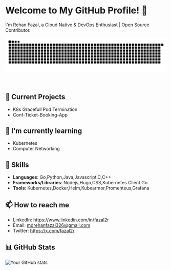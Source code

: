 # Welcome to My GitHub Profile! 👋

I'm Rehan Fazal, a Cloud Native & DevOps Enthusiast | Open Source Contributor.

<!--Snake Contribution Graph-->    
    
![𝙶𝚒𝚝𝚑𝚞𝚋 𝙲𝚘𝚗𝚝𝚛𝚒𝚋𝚞𝚝𝚒𝚘𝚗 𝙶𝚛𝚊𝚙𝚑](/contributiongrid.svg)
    
<br/>
    
<!--Snake Contribution Graph Ends--> 

## 🔭 Current Projects
- K8s Gracefull Pod Termination
- Conf-Ticket-Booking-App 

## 🌱 I'm currently learning
- Kubernetes
- Computer Networking

## 💼 Skills
- **Languages**: Go,Python,Java,Javascript,C,C++
- **Frameworks/Libraries**: Nodejs,Hugo,CSS,Kubernetes Client Go
- **Tools**: Kubernetes,Docker,Helm,Kubearmor,Promehteus,Grafana

## 📫 How to reach me
- LinkedIn: https://www.linkedin.com/in/fazal2r
- Email: mdrehanfazal326@gmail.com
- Twitter: https://x.com/fazal2r

## 📊 GitHub Stats
![Your GitHub stats](https://github-readme-stats.vercel.app/api?username=RehanFazal77&show_icons=true&theme=radical)

